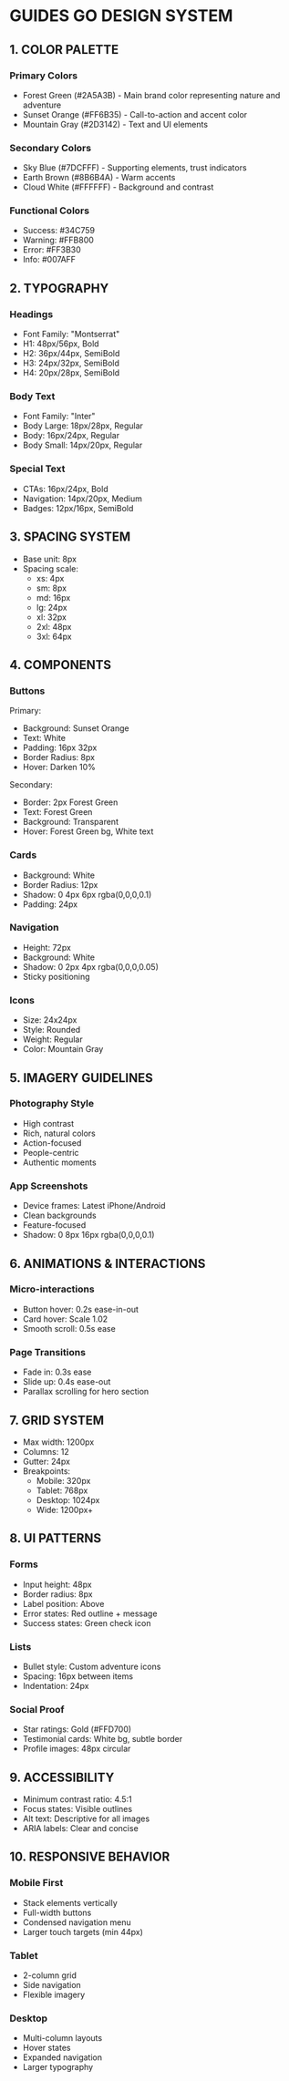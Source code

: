 # GUIDES GO DESIGN SYSTEM

## 1. COLOR PALETTE

### Primary Colors
- Forest Green (#2A5A3B) - Main brand color representing nature and adventure
- Sunset Orange (#FF6B35) - Call-to-action and accent color
- Mountain Gray (#2D3142) - Text and UI elements

### Secondary Colors
- Sky Blue (#7DCFFF) - Supporting elements, trust indicators
- Earth Brown (#8B6B4A) - Warm accents
- Cloud White (#FFFFFF) - Background and contrast

### Functional Colors
- Success: #34C759
- Warning: #FFB800
- Error: #FF3B30
- Info: #007AFF

## 2. TYPOGRAPHY

### Headings
- Font Family: "Montserrat"
- H1: 48px/56px, Bold
- H2: 36px/44px, SemiBold
- H3: 24px/32px, SemiBold
- H4: 20px/28px, SemiBold

### Body Text
- Font Family: "Inter"
- Body Large: 18px/28px, Regular
- Body: 16px/24px, Regular
- Body Small: 14px/20px, Regular

### Special Text
- CTAs: 16px/24px, Bold
- Navigation: 14px/20px, Medium
- Badges: 12px/16px, SemiBold

## 3. SPACING SYSTEM

- Base unit: 8px
- Spacing scale:
  - xs: 4px
  - sm: 8px
  - md: 16px
  - lg: 24px
  - xl: 32px
  - 2xl: 48px
  - 3xl: 64px

## 4. COMPONENTS

### Buttons
Primary:
- Background: Sunset Orange
- Text: White
- Padding: 16px 32px
- Border Radius: 8px
- Hover: Darken 10%

Secondary:
- Border: 2px Forest Green
- Text: Forest Green
- Background: Transparent
- Hover: Forest Green bg, White text

### Cards
- Background: White
- Border Radius: 12px
- Shadow: 0 4px 6px rgba(0,0,0,0.1)
- Padding: 24px

### Navigation
- Height: 72px
- Background: White
- Shadow: 0 2px 4px rgba(0,0,0,0.05)
- Sticky positioning

### Icons
- Size: 24x24px
- Style: Rounded
- Weight: Regular
- Color: Mountain Gray

## 5. IMAGERY GUIDELINES

### Photography Style
- High contrast
- Rich, natural colors
- Action-focused
- People-centric
- Authentic moments

### App Screenshots
- Device frames: Latest iPhone/Android
- Clean backgrounds
- Feature-focused
- Shadow: 0 8px 16px rgba(0,0,0,0.1)

## 6. ANIMATIONS & INTERACTIONS

### Micro-interactions
- Button hover: 0.2s ease-in-out
- Card hover: Scale 1.02
- Smooth scroll: 0.5s ease

### Page Transitions
- Fade in: 0.3s ease
- Slide up: 0.4s ease-out
- Parallax scrolling for hero section

## 7. GRID SYSTEM

- Max width: 1200px
- Columns: 12
- Gutter: 24px
- Breakpoints:
  - Mobile: 320px
  - Tablet: 768px
  - Desktop: 1024px
  - Wide: 1200px+

## 8. UI PATTERNS

### Forms
- Input height: 48px
- Border radius: 8px
- Label position: Above
- Error states: Red outline + message
- Success states: Green check icon

### Lists
- Bullet style: Custom adventure icons
- Spacing: 16px between items
- Indentation: 24px

### Social Proof
- Star ratings: Gold (#FFD700)
- Testimonial cards: White bg, subtle border
- Profile images: 48px circular

## 9. ACCESSIBILITY

- Minimum contrast ratio: 4.5:1
- Focus states: Visible outlines
- Alt text: Descriptive for all images
- ARIA labels: Clear and concise

## 10. RESPONSIVE BEHAVIOR

### Mobile First
- Stack elements vertically
- Full-width buttons
- Condensed navigation menu
- Larger touch targets (min 44px)

### Tablet
- 2-column grid
- Side navigation
- Flexible imagery

### Desktop
- Multi-column layouts
- Hover states
- Expanded navigation
- Larger typography

